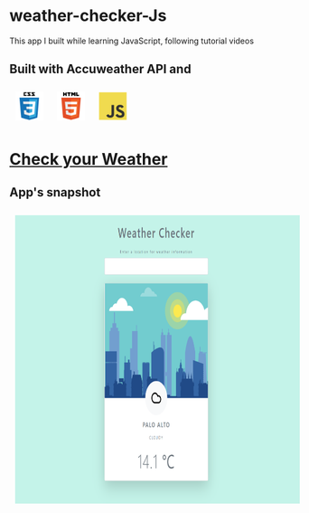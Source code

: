 # weather-checker-Js
This app I built while learning JavaScript, following tutorial videos

## Built with Accuweather API and

<div style="display: inline;"> 
  <img style="margin: 10px" src="https://raw.githubusercontent.com/devicons/devicon/master/icons/css3/css3-original-wordmark.svg" alt="CSS3" height="50" />  
  <img style="margin: 10px" src="https://raw.githubusercontent.com/devicons/devicon/master/icons/html5/html5-original-wordmark.svg" alt="HTML5" height="50" />
  <img style="margin: 10px" src="https://raw.githubusercontent.com/devicons/devicon/master/icons/javascript/javascript-original.svg" alt="JavaScript" height="50" />
</div>

# [Check your Weather](https://sayanpr8175.github.io/weather-checker-Js/)


## App's snapshot
<div align="center"> <img style="margin: 10px;"  src="https://github.com/sayanpr8175/weather-checker-Js/blob/68cb44b37f60baebf6155b765c85c51c85314711/weatherCheckerapp.PNG" alt="CSS3" height="510" width="850" />  </div>
